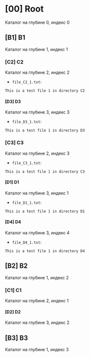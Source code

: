 # [00] Root
Каталог на глубине 0, индекс 0

## [B1] B1
Каталог на глубине 1, индекс 1

### [C2] C2
Каталог на глубине 2, индекс 2

- `file_C2_1.txt`:
```
This is a test file 1 in directory C2
```

#### [D3] D3
Каталог на глубине 3, индекс 3

- `file_D3_1.txt`:
```
This is a test file 1 in directory D3
```

### [C3] C3
Каталог на глубине 2, индекс 3

- `file_C3_1.txt`:
```
This is a test file 1 in directory C3
```

#### [D1] D1
Каталог на глубине 3, индекс 1

- `file_D1_1.txt`:
```
This is a test file 1 in directory D1
```

#### [D4] D4
Каталог на глубине 3, индекс 4

- `file_D4_1.txt`:
```
This is a test file 1 in directory D4
```

## [B2] B2
Каталог на глубине 1, индекс 2

### [C1] C1
Каталог на глубине 2, индекс 1

#### [D2] D2
Каталог на глубине 3, индекс 2

## [B3] B3
Каталог на глубине 1, индекс 3

